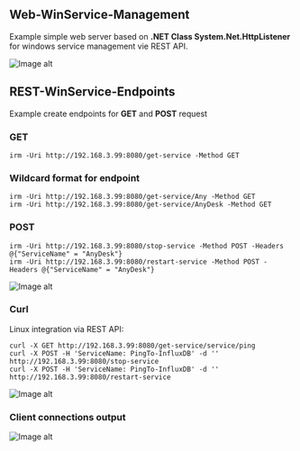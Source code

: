 ## Web-WinService-Management

Example simple web server based on **.NET Class System.Net.HttpListener** for windows service management vie REST API.

![Image alt](https://github.com/Lifailon/Web-WinServiceMan/blob/rsa/screen/Web-WinService-Management.jpg)

## REST-WinService-Endpoints

Example create endpoints for **GET** and **POST** request

### GET

`irm -Uri http://192.168.3.99:8080/get-service -Method GET`

### Wildcard format for endpoint

`irm -Uri http://192.168.3.99:8080/get-service/Any -Method GET` \
`irm -Uri http://192.168.3.99:8080/get-service/AnyDesk -Method GET`

### POST

`irm -Uri http://192.168.3.99:8080/stop-service -Method POST -Headers @{"ServiceName" = "AnyDesk"}` \
`irm -Uri http://192.168.3.99:8080/restart-service -Method POST -Headers @{"ServiceName" = "AnyDesk"}`

![Image alt](https://github.com/Lifailon/Web-WinServiceMan/blob/rsa/screen/REST-WinService-Endpoints.jpg)

### Curl

Linux integration via REST API:

`curl -X GET http://192.168.3.99:8080/get-service/service/ping` \
`curl -X POST -H 'ServiceName: PingTo-InfluxDB' -d '' http://192.168.3.99:8080/stop-service` \
`curl -X POST -H 'ServiceName: PingTo-InfluxDB' -d '' http://192.168.3.99:8080/restart-service`

![Image alt](https://github.com/Lifailon/WinService-Management/blob/rsa/screen/REST-Curl.jpg)

### Client connections output

![Image alt](https://github.com/Lifailon/WinService-Management/blob/rsa/screen/REST-Connections.jpg)
